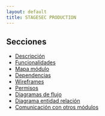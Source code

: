 ```yaml
---
layout: default
title: STAGESEC PRODUCTION
---
```


## Secciones

- <a href="{{ '/descripcion.html' | relative_url }}">Descripción</a>
- <a href="{{ '/funcionalidades.html' | relative_url }}">Funcionalidades</a>
- <a href="{{ '/mapa_modulo.html' | relative_url }}">Mapa módulo</a>
- <a href="{{ '/dependencias.html' | relative_url }}">Dependencias</a>
- <a href="{{ '/wireframes.html' | relative_url }}">Wireframes</a>
- <a href="{{ '/permisos.html' | relative_url }}">Permisos</a>
- <a href="{{ '/diagramas_flujo.html' | relative_url }}">Diagramas de flujo</a>
- <a href="{{ '/entidad_relacion.html' | relative_url }}">Diagrama entidad relación</a>
- <a href="{{ '/comunicacion_modulos.html' | relative_url }}">Comunicación con otros módulos</a>
